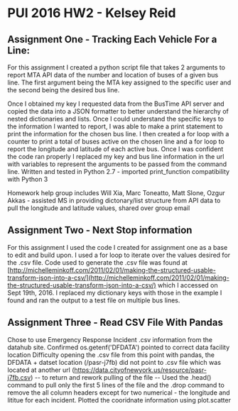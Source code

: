 # PUI 2016 HW2 - Kelsey Reid

## Assignment One - Tracking Each Vehicle For a Line:

For this assignment I created a python script file that takes 2 arguments to report MTA API data of the number and location of buses of a given bus line. The first argument being the MTA key assigned to the specific user and the second being the desired bus line. 

Once I obtained my key I requested data from the BusTime API server and copied the data into a JSON formatter to better understand the hierarchy of nested dictionaries and lists. Once I could understand the specific keys to the information I wanted to report, I was able to make a print statement to print the information for the chosen bus line. I then created a for loop with a counter to print a total of buses active on the chosen line and a for loop to report the longitude and latitude of each active bus. Once I was confident the code ran properly I replaced my key and bus line information in the url with variables to represent the arguments to be passed from the command line.
Written and tested in Python 2.7 - imported print_function compatibility with Python 3

Homework help group includes Will Xia, Marc Toneatto, Matt Slone, Ozgur Akkas - assisted MS in providing dictonary/list structure from API data to pull the longitude and latitude values, shared over group email

## Assignment Two - Next Stop information

For this assignment I used the code I created for assignment one as a base to edit and build upon. I used a for loop to iterate over the values desired for the .csv file. Code used to generate the .csv file was found at [http://michelleminkoff.com/2011/02/01/making-the-structured-usable-transform-json-into-a-csv/](http://michelleminkoff.com/2011/02/01/making-the-structured-usable-transform-json-into-a-csv/) which I accessed on Sept 19th, 2016. I replaced my dictionary keys with those in the example I found and ran the output to a test file on multiple bus lines.

## Assignment Three - Read CSV File With Pandas
Chose to use Emergency Response Incident .csv information from the datahub site. Confirmed os.getenf('DFDATA') pointed to correct data facility location
Difficulty opening the .csv file from this point with pandas, the DFDATA + datset location (/pasr-j7fb) did not point to .csv file which was located at another url (https://data.cityofnewyork.us/resource/pasr-j7fb.csv) -- to return and rework pulling of the file --
Used the .head() command to pull only the first 5 lines of the file and the .drop command to remove the all column headers except for two numerical - the longitude and lititue for each incident.
Plotted the cooridnate information using plot.scatter
